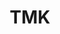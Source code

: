 ---
title: TMK
titleTemplate: Marketplace Kit for TailwindCss

layout: home
hero:
  name: Marketplace Kit for Tailwind 
  text: create marketplace pages easily.
  tagline: HTML/CSS - Nuxt - Angular - Next
  image:
    src: /logo.png
    alt: Savyjs
  actions:
    - theme: brand
      text: Get Started
      link: /guide/introduction
    - theme: alt
      text: View on GitHub
      link: https://github.com/savyjs/digimarket-kit

---